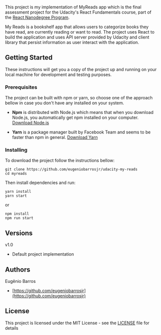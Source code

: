 This project is my implementation of MyReads app which is the final assessment project for the
Udacity's React Fundamentals course, part of the [React Nanodegree Program](https://udacity.com/course/nd019).

My Reads is a bookshelf app that allows users to categorize books they have read, are currently reading or want to read. The project uses React to build the application and uses API server provided by Udacity and client library that persist information as user interact with the application.

## Getting Started

These instructions will get you a copy of the project up and running on your local machine for development and testing purposes.

### Prerequisites

The project can be built with npm or yarn, so choose one of the approach bellow in case you don't have any installed on your system.

- **Npm** is distributed with Node.js which means that when you download Node.js, you automatically get npm installed on your computer. [Download Node.js](https://nodejs.org/en/download/)

- **Yarn** is a package manager built by Facebook Team and seems to be faster than npm in general. [Download Yarn](https://yarnpkg.com/en/docs/install)

### Installing

To download the project follow the instructions bellow:

```
git clone https://github.com/eugeniobarrosjr/udacity-my-reads
cd myreads
```

Then install dependencies and run:

```
yarn install
yarn start
```

or

```
npm install
npm run start
```

## Versions

v1.0

- Default project implementation

## Authors

Eugênio Barros

- [https://github.com/eugeniobarrosjr](https://github.com/eugeniobarrosjr)

## License

This project is licensed under the MIT License - see the [LICENSE](LICENSE) file for details
